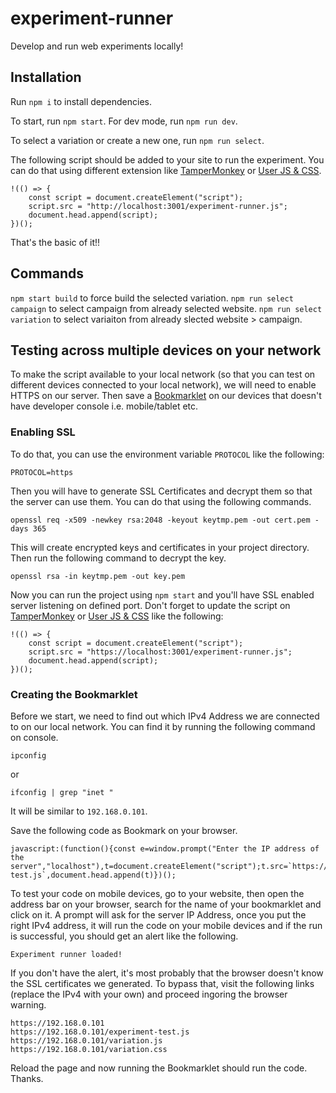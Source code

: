 # experiment-runner
Develop and run web experiments locally!

## Installation
Run `npm i` to install dependencies.

To start, run `npm start`. For dev mode, run `npm run dev`.

To select a variation or create a new one, run `npm run select`.

The following script should be added to your site to run the experiment. You can do that using different extension like [TamperMonkey](https://www.tampermonkey.net/) or [User JS & CSS](https://tenrabbits.github.io/user-js-css-docs/).

```
!(() => {
    const script = document.createElement("script");
    script.src = "http://localhost:3001/experiment-runner.js";
    document.head.append(script);
})();
```
That's the basic of it!!

## Commands
`npm start build` to force build the selected variation.
`npm run select campaign` to select campaign from already selected website.
`npm run select variation` to select variaiton from already slected website > campaign.

## Testing across multiple devices on your network
To make the script available to your local network (so that you can test on different devices connected to your local network),
we will need to enable HTTPS on our server. Then save a [Bookmarklet](https://en.wikipedia.org/wiki/Bookmarklet) on our devices that doesn't have developer console i.e. mobile/tablet etc.

### Enabling SSL
To do that, you can use the environment variable `PROTOCOL` like the following:
```
PROTOCOL=https
```
Then you will have to generate SSL Certificates and decrypt them so that the server can use them. You can do that using the following commands.
```
openssl req -x509 -newkey rsa:2048 -keyout keytmp.pem -out cert.pem -days 365
```
This will create encrypted keys and certificates in your project directory. Then run the following command to decrypt the key.
```
openssl rsa -in keytmp.pem -out key.pem
```
Now you can run the project using `npm start` and you'll have SSL enabled server listening on defined port. Don't forget to update the script on  [TamperMonkey](https://www.tampermonkey.net/) or [User JS & CSS](https://tenrabbits.github.io/user-js-css-docs/) like the following:
```
!(() => {
    const script = document.createElement("script");
    script.src = "https://localhost:3001/experiment-runner.js";
    document.head.append(script);
})();
```

### Creating the Bookmarklet
Before we start, we need to find out which IPv4 Address we are connected to on our local network. You can find it by running the following command on console.
```
ipconfig
```
or
```
ifconfig | grep "inet "
```
It will be similar to `192.168.0.101`.

Save the following code as Bookmark on your browser.
```
javascript:(function(){const e=window.prompt("Enter the IP address of the server","localhost"),t=document.createElement("script");t.src=`https://${e}:3001/experiment-test.js`,document.head.append(t)})();
```

To test your code on mobile devices, go to your website, then open the address bar on your browser, search for the name of your bookmarklet and click on it. A prompt will ask for the server IP Address, once you put the right IPv4 address, it will run the code on your mobile devices and if the run is successful, you should get an alert like the following.
```
Experiment runner loaded!
```
If you don't have the alert, it's most probably that the browser doesn't know the SSL certificates we generated. To bypass that, visit the following links (replace the IPv4 with your own) and proceed ingoring the browser warning.
```
https://192.168.0.101
https://192.168.0.101/experiment-test.js
https://192.168.0.101/variation.js
https://192.168.0.101/variation.css
```
Reload the page and now running the Bookmarklet should run the code. Thanks.
